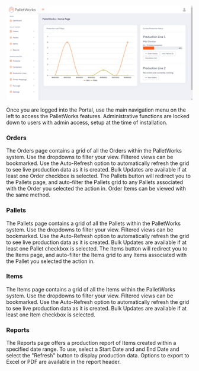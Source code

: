 ![](index_images/homepage.jpg)

Once you are logged into the Portal, use the main navigation menu on the left to access the PalletWorks features. Administrative functions are locked down to users with admin access, setup at the time of installation. 

### Orders

The Orders page contains a grid of all the Orders within the PalletWorks system. Use the dropdowns to filter your view. Filtered views can be bookmarked. Use the Auto-Refresh option to automatically refresh the grid to see live production data as it is created. Bulk Updates are available if at least one Order checkbox is selected. The Pallets button will redirect you to the Pallets page, and auto-filter the Pallets grid to any Pallets associated with the Order you selected the action in. Order Items can be viewed with the same method.

### Pallets

The Pallets page contains a grid of all the Pallets within the PalletWorks system. Use the dropdowns to filter your view. Filtered views can be bookmarked. Use the Auto-Refresh option to automatically refresh the grid to see live production data as it is created. Bulk Updates are available if at least one Pallet checkbox is selected. The Items button will redirect you to the Items page, and auto-filter the Items grid to any Items associated with the Pallet you selected the action in. 

### Items

The Items page contains a grid of all the Items within the PalletWorks system. Use the dropdowns to filter your view. Filtered views can be bookmarked. Use the Auto-Refresh option to automatically refresh the grid to see live production data as it is created. Bulk Updates are available if at least one Item checkbox is selected. 

### Reports

The Reports page offers a production report of Items created within a specified date range. To use, select a Start Date and and End Date and select the "Refresh" button to display production data. Options to export to Excel or PDF are available in the report header.